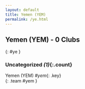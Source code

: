 ```yaml
---
layout: default
title: Yemen (YEM)
permalink: /ye.html
---
```



## Yemen (YEM) - 0 Clubs
{: #ye }









### Uncategorized _(1)_{:.count}


Yemen  (YEM)  _#yem_{: .key} <br>
{: .team #yem }


 
